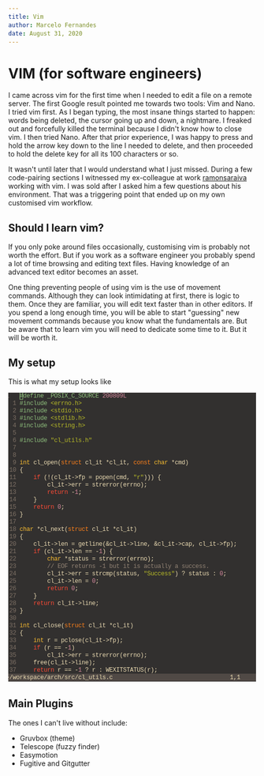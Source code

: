```yaml
---
title: Vim
author: Marcelo Fernandes
date: August 31, 2020
---
```


# VIM (for software engineers)

I came across vim for the first time when I needed to edit a file on a remote
server. The first Google result pointed me towards two tools: Vim and Nano. I
tried vim first. As I began typing, the most insane things started to happen:
words being deleted, the cursor going up and down, a nightmare. I freaked out
and forcefully killed the terminal because I didn't know how to close vim. I
then tried Nano. After that prior experience, I was happy to press and hold the
arrow key down to the line I needed to delete, and then proceeded to hold the
delete key for all its 100 characters or so.

It wasn't until later that I would understand what I just missed. During a few
code-pairing sections I witnessed my ex-colleague at work
[ramonsaraiva](https://github.com/ramonsaraiva) working with vim. I was sold
after I asked him a few questions about his environment. That was a triggering
point that ended up on my own customised vim workflow.

## Should I learn vim?

If you only poke around files occasionally, customising vim is probably not
worth the effort. But if you work as a software engineer you probably spend a
lot of time browsing and editing text files. Having knowledge of an advanced
text editor becomes an asset.

One thing preventing people of using vim is the use of movement commands.
Although they can look intimidating at first, there is logic to them. Once they
are familiar, you will edit text faster than in other editors. If you spend a
long enough time, you will be able to start "guessing" new movement commands
because you know what the fundamentals are. But be aware that to learn vim you
will need to dedicate some time to it. But it will be worth it.

## My setup

This is what my setup looks like

![setup](setup.png)

## Main Plugins

The ones I can't live without include:

- Gruvbox (theme)
- Telescope (fuzzy finder)
- Easymotion
- Fugitive and Gitgutter
